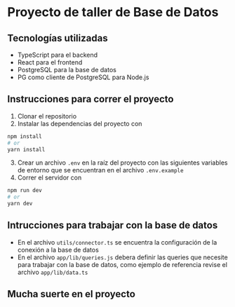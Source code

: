 # Proyecto de taller de Base de Datos

## Tecnologías utilizadas

- TypeScript para el backend
- React para el frontend
- PostgreSQL para la base de datos
- PG como cliente de PostgreSQL para Node.js

## Instrucciones para correr el proyecto

1. Clonar el repositorio
2. Instalar las dependencias del proyecto con

```bash
npm install
# or
yarn install
```

3. Crear un archivo `.env` en la raíz del proyecto con las siguientes variables de entorno que se encuentran en el archivo `.env.example`
4. Correr el servidor con

```bash
npm run dev
# or
yarn dev
```

## Intrucciones para trabajar con la base de datos

- En el archivo `utils/connector.ts` se encuentra la configuración de la conexión a la base de datos
- En el archivo `app/lib/queries.js` debera definir las queries que necesite para trabajar con la base de datos, como ejemplo de referencia revise el archivo `app/lib/data.ts`

## Mucha suerte en el proyecto
